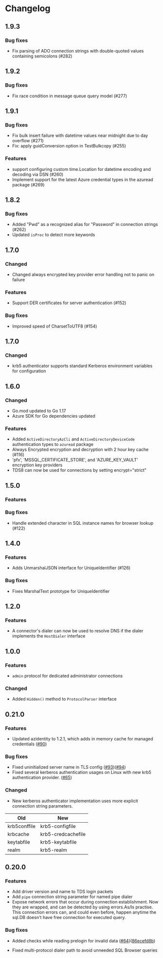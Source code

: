 # Changelog
## 1.9.3

### Bug fixes

* Fix parsing of ADO connection strings with double-quoted values containing semicolons (#282)

## 1.9.2

### Bug fixes

* Fix race condition in message queue query model (#277)

## 1.9.1

### Bug fixes

* Fix bulk insert failure with datetime values near midnight due to day overflow (#271)
* Fix: apply guidConversion option in TestBulkcopy (#255)

### Features

* support configuring custom time.Location for datetime encoding and decoding via DSN (#260)
* Implement support for the latest Azure credential types in the azuread package (#269)

## 1.8.2

### Bug fixes

* Added "Pwd" as a recognized alias for "Password" in connection strings (#262)
* Updated `isProc` to detect more keywords

## 1.7.0

### Changed

* Changed always encrypted key provider error handling not to panic on failure

### Features

* Support DER certificates for server authentication (#152)

### Bug fixes

* Improved speed of CharsetToUTF8 (#154)

## 1.7.0

### Changed

* krb5 authenticator supports standard Kerberos environment variables for configuration

## 1.6.0

### Changed

* Go.mod updated to Go 1.17
* Azure SDK for Go dependencies updated

### Features

* Added `ActiveDirectoryAzCli` and `ActiveDirectoryDeviceCode` authentication types to `azuread` package
* Always Encrypted encryption and decryption with 2 hour key cache (#116)
* 'pfx', 'MSSQL_CERTIFICATE_STORE', and 'AZURE_KEY_VAULT' encryption key providers
* TDS8 can now be used for connections by setting encrypt="strict"

## 1.5.0

### Features

### Bug fixes

* Handle extended character in SQL instance names for browser lookup (#122)

## 1.4.0

### Features

* Adds UnmarshalJSON interface for UniqueIdentifier (#126)

### Bug fixes

* Fixes MarshalText prototype for UniqueIdentifier

## 1.2.0

### Features

* A connector's dialer can now be used to resolve DNS if the dialer implements the `HostDialer` interface

## 1.0.0

### Features

* `admin` protocol for dedicated administrator connections

### Changed

* Added `Hidden()` method to `ProtocolParser` interface

## 0.21.0

### Features

* Updated azidentity to 1.2.1, which adds in memory cache for managed credentials ([#90](https://github.com/microsoft/go-mssqldb/pull/90))

### Bug fixes

* Fixed uninitialized server name in TLS config ([#93](https://github.com/microsoft/go-mssqldb/issues/93))([#94](https://github.com/microsoft/go-mssqldb/pull/94))
* Fixed several kerberos authentication usages on Linux with new krb5 authentication provider. ([#65](https://github.com/microsoft/go-mssqldb/pull/65))

### Changed

* New kerberos authenticator implementation uses more explicit connection string parameters.

| Old          | New                |
|--------------|--------------------|
| krb5conffile | krb5-configfile    |
| krbcache     | krb5-credcachefile |
| keytabfile   | krb5-keytabfile    |
| realm        | krb5-realm         |

## 0.20.0

### Features

* Add driver version and name to TDS login packets
* Add `pipe` connection string parameter for named pipe dialer
* Expose network errors that occur during connection establishment. Now they are
wrapped, and can be detected by using errors.As/Is practise. This connection
errors can, and could even before, happen anytime the sql.DB doesn't have free
connection for executed query.

### Bug fixes

* Added checks while reading prelogin for invalid data ([#64](https://github.com/microsoft/go-mssqldb/issues/64))([86ecefd8b](https://github.com/microsoft/go-mssqldb/commit/86ecefd8b57683aeb5ad9328066ee73fbccd62f5))

* Fixed multi-protocol dialer path to avoid unneeded SQL Browser queries

